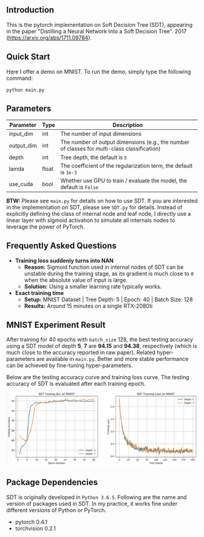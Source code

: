 ## Introduction 
This is the pytorch implementation on Soft Decision Tree (SDT), appearing in the paper "Distilling a Neural Network Into a Soft Decision Tree". 2017 (https://arxiv.org/abs/1711.09784).

## Quick Start 
Here I offer a demo on MNIST. To run the demo, simply type the following command:
``` 
python main.py 
``` 

## Parameters

| Parameter | Type | Description |
|-----------|------|-------------|
| input_dim | int  | The number of input dimensions |
| output_dim | int| The number of output dimensions (e.g., the number of classes for multi-class classification) |
| depth | int| Tree depth, the default is `5` |
| lamda | float | The coefficient of the regularization term, the default is `1e-3` |
| use_cuda | bool | Whether use GPU to train / evaluate the model, the default is `False` |

**BTW:** Please see `main.py` for details on how to use SDT. If you are interested in the implementation on SDT, please see `SDT.py` for details. Instead of explicitly defining the class of internal node and leaf node, I directly use a linear layer with sigmoid activation to simulate all internals nodes to leverage the power of PyTorch.

## Frequently Asked Questions
* **Training loss suddenly turns into NAN**
    * **Reason:** Sigmoid function used in internal nodes of SDT can be unstable during the training stage, as its gradient is much close to `0` when the absolute value of input is large.
    * **Solution:** Using a smaller learning rate typically works.
* **Exact training time**
    * **Setup:** MNIST Dataset | Tree Depth: 5 | Epoch: 40 | Batch Size: 128
    * **Results:** Around 15 minutes on a single RTX-2080ti

## MNIST Experiment Result
After training for 40 epochs with `batch_size` 128, the best testing accuracy using a SDT model of depth **5**, **7** are **94.15** and **94.38**, respectively (which is much close to the accuracy reported in raw paper). Related hyper-parameters are available in `main.py`. Better and more stable performance can be achieved by fine-tuning hyper-parameters. 

Below are the testing accuracy curve and training loss curve. The testing accuracy of SDT is evaluated after each training epoch. 

![MNIST Experiment Result](./mnist_experiment.png)

## Package Dependencies
SDT is originally developed in `Python 3.6.5`. Following are the name and version of packages used in SDT. In my practice, it works fine under different versions of Python or PyTorch.

 - pytorch 0.4.1
 - torchvision 0.2.1
